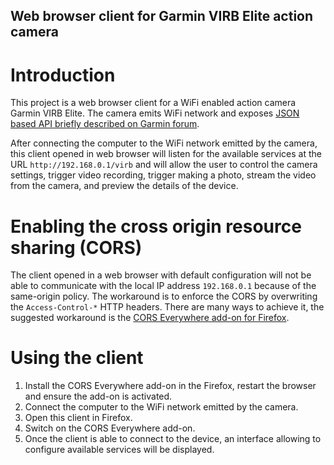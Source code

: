 Web browser client for Garmin VIRB Elite action camera
----------

Introduction
================

This project is a web browser client for a WiFi enabled action camera Garmin VIRB Elite. The camera emits WiFi network and exposes [JSON based API briefly described on Garmin forum](https://forums.garmin.com/forum/mac-windows-software/windows-software/virb-edit-aa/56554-).

After connecting the computer to the WiFi network emitted by the camera, this client opened in web browser will listen for the available services at the URL `http://192.168.0.1/virb` and will allow the user to control the camera settings, trigger video recording, trigger making a photo, stream the video from the camera, and preview the details of the device.

Enabling the cross origin resource sharing (CORS)
=======================

The client opened in a web browser with default configuration will not be able to communicate with the local IP address `192.168.0.1` because of the same-origin policy. The workaround is to enforce the CORS by overwriting the `Access-Control-*` HTTP headers. There are many ways to achieve it, the suggested workaround is the [CORS Everywhere add-on for Firefox](https://addons.mozilla.org/en-US/firefox/addon/cors-everywhere/).

Using the client
=================
1. Install the CORS Everywhere add-on in the Firefox, restart the browser and ensure the add-on is activated.
2. Connect the computer to the WiFi network emitted by the camera.
3. Open this client in Firefox.
4. Switch on the CORS Everywhere add-on.
5. Once the client is able to connect to the device, an interface allowing to configure available services will be displayed.
